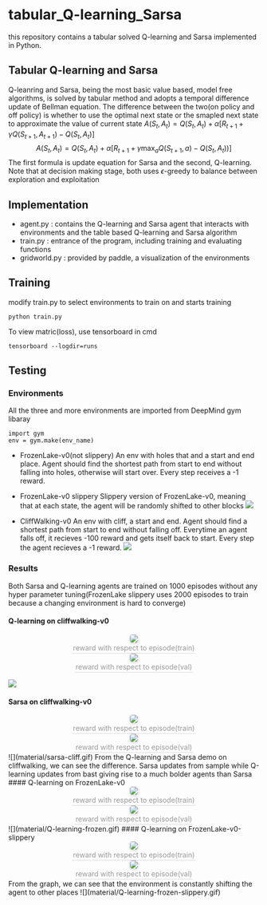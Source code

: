 # tabular_Q-learning_Sarsa
this repository contains a tabular solved Q-learning and Sarsa implemented in Python.
## Tabular Q-learning and Sarsa
Q-leanring and Sarsa, being the most basic value based, model free algorithms, is solved  by tabular method and adopts a temporal difference update of Bellman equation. The difference between the two(on policy and off policy) is whether to use the optimal next state or the smapled next state to approximate the value of current state
$A(S_t, A_t) = Q(S_t, A_t) + \alpha [R_{t + 1} + \gamma Q(S_{t + 1}, A_{t + 1})- Q(S_t, A_t)]$
$$A(S_t, A_t) = Q(S_t, A_t) + \alpha [R_{t + 1} + \gamma \max_a Q(S_{t + 1}, a) - Q(S_t, A_t))]$$
The first formula is update equation for Sarsa and the second, Q-learning. Note that at decision making stage, both uses $\epsilon$-greedy to balance between exploration and exploitation

## Implementation

- agent.py : contains the Q-learning and Sarsa agent that interacts with environments and the table based Q-learning and Sarsa algorithm
- train.py : entrance of the program, including training and evaluating functions
- gridworld.py : provided by paddle, a visualization of the environments

## Training 
modify train.py to select environments to train on and starts training

    python train.py

To view matric(loss), use tensorboard in cmd

    tensorboard --logdir=runs

## Testing
### Environments
All the three and more environments are imported from DeepMind gym libaray

    import gym
    env = gym.make(env_name)
- FrozenLake-v0(not slippery)
An env with holes that and a start and end place. Agent should find the shortest path from start to end without falling into holes, otherwise will start over. Every step receives a -1 reward.

- FrozenLake-v0 slippery
Slippery version of FrozenLake-v0, meaning that at each state, the agent will be randomly shifted to other blocks
![](material/FrozenLake.png)
- CliffWalking-v0
An env with cliff, a start and end. Agent should find a shortest path from start to end without falling off. Everytime an agent falls off, it recieves -100 reward and gets itself back to start. Every step the agent recieves a -1 reward. 
![](material/cliff.png)

### Results
Both Sarsa and Q-learning agents are trained on 1000 episodes without any hyper parameter tuning(FrozenLake slippery uses 2000 episodes to train because a changing environment is hard to converge)
#### Q-learning on cliffwalking-v0
<center>
    <img style="border-radius: 0.3125em;
    box-shadow: 0 2px 4px 0 rgba(34,36,38,.12),0 2px 10px 0 rgba(34,36,38,.08);" 
    src="material/Q-learning-CliffWalking-v0-train.svg">
    <br>
    <div style="color:orange; border-bottom: 1px solid #d9d9d9;
    display: inline-block;
    color: #999;
    padding: 2px;">reward with respect to episode(train)</div>
</center>
<center>
    <img style="border-radius: 0.3125em;
    box-shadow: 0 2px 4px 0 rgba(34,36,38,.12),0 2px 10px 0 rgba(34,36,38,.08);" 
    src="material/Q-learning-CliffWalking-v0-val.svg">
    <br>
    <div style="color:orange; border-bottom: 1px solid #d9d9d9;
    display: inline-block;
    color: #999;
    padding: 2px;">reward with respect to episode(val)</div>
</center>

![](material/Q-learning-cliff.gif)
#### Sarsa on cliffwalking-v0
<center>
    <img style="border-radius: 0.3125em;
    box-shadow: 0 2px 4px 0 rgba(34,36,38,.12),0 2px 10px 0 rgba(34,36,38,.08);" 
    src="material/sarsa-CliffWalking-v0-train.svg">
    <br>
    <div style="color:orange; border-bottom: 1px solid #d9d9d9;
    display: inline-block;
    color: #999;
    padding: 2px;">reward with respect to episode(train)</div>
</center>
<center>
    <img style="border-radius: 0.3125em;
    box-shadow: 0 2px 4px 0 rgba(34,36,38,.12),0 2px 10px 0 rgba(34,36,38,.08);" 
    src="material/sarsa-CliffWalking-v0-val.svg">
    <br>
    <div style="color:orange; border-bottom: 1px solid #d9d9d9;
    display: inline-block;
    color: #999;
    padding: 2px;">reward with respect to episode(val)</div>
</center>
![](material/sarsa-cliff.gif)
From the Q-learning and Sarsa demo on cliffwalking, we can see the difference. Sarsa updates from sample while Q-learning updates from bast giving rise to a much bolder agents than Sarsa
#### Q-learning on FrozenLake-v0
<center>
    <img style="border-radius: 0.3125em;
    box-shadow: 0 2px 4px 0 rgba(34,36,38,.12),0 2px 10px 0 rgba(34,36,38,.08);" 
    src="material/Q-learning-FrozenLake-v0-train.svg">
    <br>
    <div style="color:orange; border-bottom: 1px solid #d9d9d9;
    display: inline-block;
    color: #999;
    padding: 2px;">reward with respect to episode(train)</div>
</center>
<center>
    <img style="border-radius: 0.3125em;
    box-shadow: 0 2px 4px 0 rgba(34,36,38,.12),0 2px 10px 0 rgba(34,36,38,.08);" 
    src="material/Q-learning-FrozenLake-v0-val.svg">
    <br>
    <div style="color:orange; border-bottom: 1px solid #d9d9d9;
    display: inline-block;
    color: #999;
    padding: 2px;">reward with respect to episode(val)</div>
</center>
![](material/Q-learning-frozen.gif)
#### Q-learning on FrozenLake-v0-slippery
<center>
    <img style="border-radius: 0.3125em;
    box-shadow: 0 2px 4px 0 rgba(34,36,38,.12),0 2px 10px 0 rgba(34,36,38,.08);" 
    src="material/Q-learning-FrozenLake-v0-slippery-train.svg">
    <br>
    <div style="color:orange; border-bottom: 1px solid #d9d9d9;
    display: inline-block;
    color: #999;
    padding: 2px;">reward with respect to episode(train)</div>
</center>
<center>
    <img style="border-radius: 0.3125em;
    box-shadow: 0 2px 4px 0 rgba(34,36,38,.12),0 2px 10px 0 rgba(34,36,38,.08);" 
    src="material/Q-learning-FrozenLake-v0-slippery-val.svg">
    <br>
    <div style="color:orange; border-bottom: 1px solid #d9d9d9;
    display: inline-block;
    color: #999;
    padding: 2px;">reward with respect to episode(val)</div>
</center>
From the graph, we can see that the environment is constantly shifting the agent to other places
![](material/Q-learning-frozen-slippery.gif)










